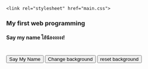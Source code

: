 <!DOCTYPE html>
<html lang="en">
<head>
    <meta charset="UTF-8">
    <meta http-equiv="X-UA-Compatible" content="IE=edge">
    <meta name="viewport" content="width=device-width, initial-scale=1.0">
    <title>Web Development</title>

    <link rel="stylesheet" href="main.css">
</head>
<body>

   <h3>My first web programming</h3>
   <h4>Say my name ไอ้น้องงงงง!</h4>
   <h1 id="name"></h1>
   <button id="sayName">Say My Name</button>
   <button id="changeBg">Change background</button>
   <button id="reset">reset background</button>
   
<script src="script.js"></script>
</body>
</html>
